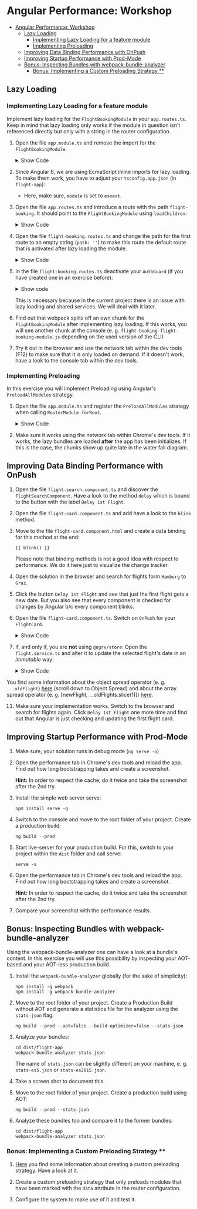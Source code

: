 # Angular Performance: Workshop
 
- [Angular Performance: Workshop](#angular-performance-workshop)
  - [Lazy Loading](#lazy-loading)
    - [Implementing Lazy Loading for a feature module](#implementing-lazy-loading-for-a-feature-module)
    - [Implementing Preloading](#implementing-preloading)
  - [Improving Data Binding Performance with OnPush](#improving-data-binding-performance-with-onpush)
  - [Improving Startup Performance with Prod-Mode](#improving-startup-performance-with-prod-mode)
  - [Bonus: Inspecting Bundles with webpack-bundle-analyzer](#bonus-inspecting-bundles-with-webpack-bundle-analyzer)
    - [Bonus: Implementing a Custom Preloading Strategy **](#bonus-implementing-a-custom-preloading-strategy-)

## Lazy Loading

### Implementing Lazy Loading for a feature module

Implement lazy loading for the `FlightBookingModule` in your `app.routes.ts`. 
Keep in mind that lazy loading only works if the module in question isn't referenced directly but only with a string in the router configuration. 
   
1. Open the file `app.module.ts` and remove the import for the `FlightBookingModule`.

    <details>
    <summary>Show Code</summary>
    <p>

    ```typescript
    
    @NgModule({
        imports: [
            [...]
            // FlightBookingModule, 
            // ^^ Removed b/c this would prevent lazy loading
            [...]
        ],
        [...]        
    })
    export class AppModule { }
    ```

    </p>
    </details>

2. Since Angular 8, we are using EcmaScript inline imports for lazy loading. To make them work, you have to adjust your ``tsconfig.app.json`` (in ``flight-app``):
    
    - Here, make sure, ``module`` is set to ``esnext``.

3. Open the file `app.routes.ts` and introduce a route with the path `flight-booking`. 
    It should point to the `FlightBookingModule` using `loadChildren`:

    <details>
    <summary>Show Code</summary>
    <p>

    ```typescript
    [...]
    {
        path: 'flight-booking',
        loadChildren: () => import('./flight-booking/flight-booking.module').then(m => m.FlightBookingModule) 
    },
    {
        // This route needs to be the last one!
        path: '**',
        [...]
    }
    [...]
    ```

    </p>
    </details>

4. Open the file `flight-booking.routes.ts` and change the path for the first route to an empty string (`path: ''`) to make this route the default route that is activated after lazy loading the module. 

    <details>
    <summary>Show Code</summary>
    <p>

    ```typescript
    
    const FLIGHT_BOOKING_ROUTES: Routes = [
    {
        path: '',
        component: FlightBookingComponent,
        [...],
        children: [
            [...]
        ]
    }
    ];
    [...]
    ```
    </p>
    </details>

5. In the file ``flight-booking.routes.ts`` deactivate your ``AuthGuard`` (if you have created one in an exercise before):

    <details>
    <summary>Show code</summary>
    <p>

    ```TypeScript

    export const FLIGHT_BOOKING_ROUTES: Routes = [
    {
        path: '',
        component: FlightBookingComponent,
        // canActivate: [AuthGuard], // <-- Comment this line out
        children: [
            [...]
        ]
    }
    ```

    </p>
    </details>

    This is necessary because in the current project there is an issue with lazy loading and shared services. We will deal with it later.

6. Find out that webpack splits off an own chunk for the `FlightBookingModule` after implementing lazy loading. 
If this works, you will see another chunk at the console (e. g.  `flight-booking-flight-booking-module.js` depending on the used version of the CLI)

1. Try it out in the browser and use the network tab within the dev tools (F12) to make sure that it is only loaded on demand. 
   If it doesn't work, have a look to the console tab within the dev tools.

### Implementing Preloading

In this exercise you will implement Preloading using Angular's `PreloadAllModules` strategy.

1. Open the file `app.module.ts` and register the `PreloadAllModules` strategy when calling `RouterModule.forRoot`.

    <details>
    <summary>Show Code</summary>
    <p>
    
    ```typescript
    
    RouterModule.forRoot(APP_ROUTES, {
        preloadingStrategy: PreloadAllModules
    });
    ```
    
    </p>
    </details>

2. Make sure it works using the network tab within Chrome's dev tools. If it works, the lazy bundles are loaded **after** the app has been initializes. If this is the case, the chunks show up quite late in the water fall diagram.

## Improving Data Binding Performance with OnPush

1. Open the file `flight-search.component.ts` and discover the `FlightSearchComponent`. 
    Have a look to the method ``delay`` which is bound to the button with the label `Delay 1st Flight`.

3. Open the file `flight-card.component.ts` and add have a look to the `blink` method. 

4. Move to the file `flight-card.component.html` and create a data binding for this method at the end:
    ```
    {{ blink() }}
    ```
    Please note that binding methods is not a good idea with respect to performance. We do it here just to visualize the change tracker.
    
5. Open the solution in the browser and search for flights form `Hamburg` to `Graz`. 

6. Click the button `Delay 1st Flight` and see that just the first flight gets a new date. But you also see that every component is checked for changes by Angular b/c every component blinks.

7. Open the file `flight-card.component.ts`. Switch on `OnPush` for your `FlightCard`.

    <details>
    <summary>Show Code</summary>
    <p>

    ```typescript
    
    import {ChangeDetectionStrategy} from '@angular/core';
    [...]
    @Component({
        selector: 'flight-card',
        templateUrl: 'flight-card.component.html',
        changeDetection: ChangeDetectionStrategy.OnPush
    })
    export class FlightCardComponent {
        [...]
    }
    ```

    </p>
    </details>

8.  If, and only if, you are **not** using ``@ngrx/store``: Open the `flight.service.ts` and alter it to update the selected flight's date in an *immutable* way:

    <details>
    <summary>Show Code</summary>
    <p>

    ```typescript
    // libs/flight-lib/src/services/flight.service.ts
    
    delay() {
        const ONE_MINUTE = 1000 * 60;

        let oldFlights = this.flights;
        let oldFlight = oldFlights[0];
        let oldDate = new Date(oldFlight.date);
        
        // Mutable
        // oldDate.setTime(oldDate.getTime() + 15 * ONE_MINUTE );
        // oldFlight.date = oldDate.toISOString();

        // Immutable
        let newDate = new Date(oldDate.getTime() + 15 * ONE_MINUTE);
        let newFlight: Flight = { ...oldFlight, date: newDate.toISOString() };
        let newFlights = [ newFlight, ...oldFlights.slice(1) ]
        this.flights = newFlights;
    }
    ```

</p>
</details>

You find some information about the object spread operator (e. g. `...oldFlight`) [here](https://www.typescriptlang.org/docs/handbook/release-notes/typescript-2-1.html) (scroll down to Object Spread) and about the array spread operator (e. g. [newFlight, ...oldFlights.slice(1)]) [here](https://developer.mozilla.org/en-US/docs/Web/JavaScript/Reference/Operators/Spread_operator).

11. Make sure your implementation works. Switch to the browser and search for flights again. Click `Delay 1st Flight` one more time and find out that Angular is just checking and updating the first flight card.

## Improving Startup Performance with Prod-Mode


1. Make sure, your solution runs in debug mode (``ng serve -o``)

1. Open the performance tab in Chrome's dev tools and reload the app. Find out how long bootstrapping takes and create a screenshot. 

    **Hint:** In order to respect the cache, do it twice and take the screenshot after the 2nd try.


1. Install the simple web server serve: 

    ```
    npm install serve -g
    ```

2. Switch to the console and move to the root folder of your project. Create a production build:

    ```
    ng build --prod
    ```
    
3. Start live-server for your production build. For this, switch to your project within the ``dist`` folder and call serve:

    ```
    serve -s
    ```
    
4. Open the performance tab in Chrome's dev tools and reload the app. Find out how long bootstrapping takes and create a screenshot. 

    **Hint:** In order to respect the cache, do it twice and take the screenshot after the 2nd try.

5. Compare your screenshot with the performance results.


## Bonus: Inspecting Bundles with webpack-bundle-analyzer

Using the webpack-bundle-analyzer one can have a look at a bundle's content. In this exercise you will use this possibility by inspecting your AOT-based and your AOT-less production build.

1. Install the `webpack-bundle-analyzer` globally (for the sake of simplicity):
   ```
   npm install -g webpack
   npm install -g webpack-bundle-analyzer
   ```

1. Move to the root folder of your project. Create a Production Build without AOT and generate a statistics file for the analyzer using the `stats-json` flag: 

    ```
    ng build --prod --aot=false --build-optimizer=false --stats-json
    ```

3. Analyze your bundles: 
    ```
    cd dist/flight-app
    webpack-bundle-analyzer stats.json
    ```

    The name of ``stats.json`` can be slightly different on your machine, e. g. ``stats-es5.json`` or ``stats-es2015.json``.

4. Take a screen shot to document this.

5. Move to the root folder of your project. Create a production build using AOT: 

    ```
    ng build --prod --stats-json
    ```

6. Analyze these bundles too and compare it to the former bundles: 

    ```
    cd dist/flight-app
    webpack-bundle-analyzer stats.json
    ```

### Bonus: Implementing a Custom Preloading Strategy **

1. [Here](https://softwarearchitekt.at/post/2016/10/02/optimizing-performance-with-preloading-and-the-new-angular-router.aspx) you find some information about creating a custom preloading strategy. Have a look at it.

2. Create a custom preloading strategy that only preloads modules that have been marked with the `data` attribute in the router configuration.

3. Configure the system to make use of it and test it.
